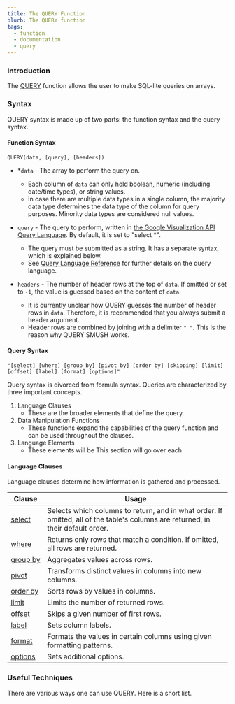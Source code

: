 ```yaml
---
title: The QUERY Function
blurb: The QUERY function
tags:
  - function
  - documentation
  - query
---
```

### Introduction

The [QUERY](https://support.google.com/docs/answer/3093343?hl=en) function allows the user to make SQL-lite queries on arrays.

### Syntax

QUERY syntax is made up of two parts: the function syntax and the query syntax.

#### Function Syntax

```
QUERY(data, [query], [headers])
```

* *`data` - The array to perform the query on.
    - Each column of `data` can only hold boolean, numeric (including date/time types), or string values.
    - In case there are multiple data types in a single column, the majority data type determines the data type of the column for query purposes. Minority data types are considered null values.

* `query` - The query to perform, written in [the Google Visualization API Query Language](https://developers.google.com/chart/interactive/docs/querylanguage). By default, it is set to "select \*".
    - The query must be submitted as a string. It has a separate syntax, which is explained below. 
    - See [Query Language Reference](https://developers.google.com/chart/interactive/docs/querylanguage) for further details on the query language.

* `headers` - The number of header rows at the top of `data`. If omitted or set to `-1`, the value is guessed based on the content of `data`.
	- It is currently unclear how QUERY guesses the number of header rows in `data`. Therefore, it is recommended that you always submit a header argument.
	- Header rows are combined by joining with a delimiter `" "`. This is the reason why QUERY SMUSH works.

#### Query Syntax

```
"[select] [where] [group by] [pivot by] [order by] [skipping] [limit] [offset] [label] [format] [options]"
```

Query syntax is divorced from formula syntax. Queries are characterized by three important concepts.
1. Language Clauses
	- These are the broader elements that define the query.
2. Data Manipulation Functions
	- These functions expand the capabilities of the query function and can be used throughout the clauses.
3. Language Elements
	- These elements will be
This section will go over each.

#### Language Clauses

Language clauses determine how information is gathered and processed.

|Clause|Usage|
|---|---|
|[select](https://developers.google.com/chart/interactive/docs/querylanguage#Select)|Selects which columns to return, and in what order. If omitted, all of the table's columns are returned, in their default order.|
|[where](https://developers.google.com/chart/interactive/docs/querylanguage#Where)|Returns only rows that match a condition. If omitted, all rows are returned.|
|[group by](https://developers.google.com/chart/interactive/docs/querylanguage#Group_By)|Aggregates values across rows.|
|[pivot](https://developers.google.com/chart/interactive/docs/querylanguage#Pivot)|Transforms distinct values in columns into new columns.|
|[order by](https://developers.google.com/chart/interactive/docs/querylanguage#Order_By)|Sorts rows by values in columns.|
|[limit](https://developers.google.com/chart/interactive/docs/querylanguage#Limit)|Limits the number of returned rows.|
|[offset](https://developers.google.com/chart/interactive/docs/querylanguage#Offset)|Skips a given number of first rows.|
|[label](https://developers.google.com/chart/interactive/docs/querylanguage#Label)|Sets column labels.|
|[format](https://developers.google.com/chart/interactive/docs/querylanguage#Format)|Formats the values in certain columns using given formatting patterns.|
|[options](https://developers.google.com/chart/interactive/docs/querylanguage#Options)|Sets additional options.|


### Useful Techniques

There are various ways one can use QUERY. Here is a short list.

